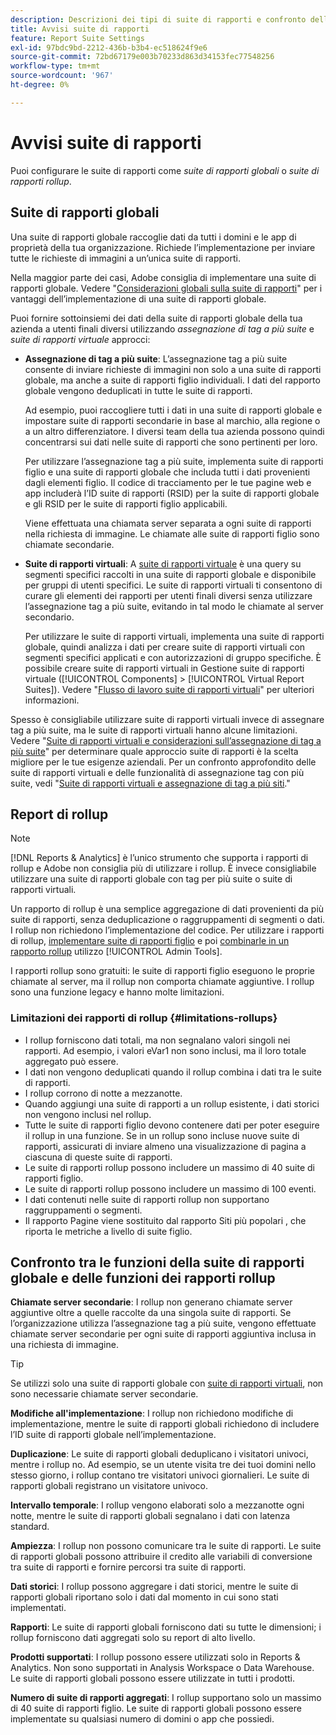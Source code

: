 ```yaml
---
description: Descrizioni dei tipi di suite di rapporti e confronto delle suite di rapporti globali e delle suite di rapporti rollup.
title: Avvisi suite di rapporti
feature: Report Suite Settings
exl-id: 97bdc9bd-2212-436b-b3b4-ec518624f9e6
source-git-commit: 72bd67179e003b70233d863d34153fec77548256
workflow-type: tm+mt
source-wordcount: '967'
ht-degree: 0%

---
```


# Avvisi suite di rapporti

<!-- change filename since page name changed? -->

Puoi configurare le suite di rapporti come *suite di rapporti globali* o *suite di rapporti rollup*.

## Suite di rapporti globali

Una suite di rapporti globale raccoglie dati da tutti i domini e le app di proprietà della tua organizzazione. Richiede l’implementazione per inviare tutte le richieste di immagini a un’unica suite di rapporti.

Nella maggior parte dei casi, Adobe consiglia di implementare una suite di rapporti globale. Vedere &quot;[Considerazioni globali sulla suite di rapporti](https://experienceleague.adobe.com/docs/analytics/implementation/prepare/global-rs.html)&quot; per i vantaggi dell’implementazione di una suite di rapporti globale.

Puoi fornire sottoinsiemi dei dati della suite di rapporti globale della tua azienda a utenti finali diversi utilizzando *assegnazione di tag a più suite* e *suite di rapporti virtuale* approcci:

* **Assegnazione di tag a più suite**: L’assegnazione tag a più suite consente di inviare richieste di immagini non solo a una suite di rapporti globale, ma anche a suite di rapporti figlio individuali. I dati del rapporto globale vengono deduplicati in tutte le suite di rapporti.

   Ad esempio, puoi raccogliere tutti i dati in una suite di rapporti globale e impostare suite di rapporti secondarie in base al marchio, alla regione o a un altro differenziatore. I diversi team della tua azienda possono quindi concentrarsi sui dati nelle suite di rapporti che sono pertinenti per loro.

   Per utilizzare l’assegnazione tag a più suite, implementa suite di rapporti figlio e una suite di rapporti globale che includa tutti i dati provenienti dagli elementi figlio. Il codice di tracciamento per le tue pagine web e app includerà l’ID suite di rapporti (RSID) per la suite di rapporti globale e gli RSID per le suite di rapporti figlio applicabili.<!-- Wording/be more specific? And include any links? -->

   Viene effettuata una chiamata server separata a ogni suite di rapporti nella richiesta di immagine. Le chiamate alle suite di rapporti figlio sono chiamate secondarie.

* **Suite di rapporti virtuali**: A [suite di rapporti virtuale](/help/components/vrs/vrs-about.md) è una query su segmenti specifici raccolti in una suite di rapporti globale e disponibile per gruppi di utenti specifici. Le suite di rapporti virtuali ti consentono di curare gli elementi dei rapporti per utenti finali diversi senza utilizzare l’assegnazione tag a più suite, evitando in tal modo le chiamate al server secondario.

   Per utilizzare le suite di rapporti virtuali, implementa una suite di rapporti globale, quindi analizza i dati per creare suite di rapporti virtuali con segmenti specifici applicati e con autorizzazioni di gruppo specifiche. È possibile creare suite di rapporti virtuali in Gestione suite di rapporti virtuale ([!UICONTROL Components] > [!UICONTROL Virtual Report Suites]). Vedere &quot;[Flusso di lavoro suite di rapporti virtuali](/help/components/vrs/c-workflow-vrs/vrs-workflow.md)&quot; per ulteriori informazioni.

Spesso è consigliabile utilizzare suite di rapporti virtuali invece di assegnare tag a più suite, ma le suite di rapporti virtuali hanno alcune limitazioni. Vedere &quot;[Suite di rapporti virtuali e considerazioni sull’assegnazione di tag a più suite](/help/components/vrs/vrs-considerations.md)&quot; per determinare quale approccio suite di rapporti è la scelta migliore per le tue esigenze aziendali. Per un confronto approfondito delle suite di rapporti virtuali e delle funzionalità di assegnazione tag con più suite, vedi &quot;[Suite di rapporti virtuali e assegnazione di tag a più siti](/help/components/vrs/vrs-about.md#section_317E4D21CCD74BC38166D2F57D214F78).&quot;

## Report di rollup

>[!NOTE]
>
>[!DNL Reports & Analytics] è l’unico strumento che supporta i rapporti di rollup e Adobe non consiglia più di utilizzare i rollup. È invece consigliabile utilizzare una suite di rapporti globale con tag per più suite o suite di rapporti virtuali.

Un rapporto di rollup è una semplice aggregazione di dati provenienti da più suite di rapporti, senza deduplicazione o raggruppamenti di segmenti o dati. I rollup non richiedono l’implementazione del codice. Per utilizzare i rapporti di rollup, [implementare suite di rapporti figlio](/help/admin/c-manage-report-suites/c-new-report-suite/t-create-a-report-suite.md) e poi [combinarle in un rapporto rollup](/help/admin/c-manage-report-suites/t-rollups.md) utilizzo [!UICONTROL Admin Tools].

I rapporti rollup sono gratuiti: le suite di rapporti figlio eseguono le proprie chiamate al server, ma il rollup non comporta chiamate aggiuntive. I rollup sono una funzione legacy e hanno molte limitazioni.

### Limitazioni dei rapporti di rollup {#limitations-rollups}

* I rollup forniscono dati totali, ma non segnalano valori singoli nei rapporti. Ad esempio, i valori eVar1 non sono inclusi, ma il loro totale aggregato può essere.
* I dati non vengono deduplicati quando il rollup combina i dati tra le suite di rapporti.
* I rollup corrono di notte a mezzanotte.
* Quando aggiungi una suite di rapporti a un rollup esistente, i dati storici non vengono inclusi nel rollup.
* Tutte le suite di rapporti figlio devono contenere dati per poter eseguire il rollup in una funzione. Se in un rollup sono incluse nuove suite di rapporti, assicurati di inviare almeno una visualizzazione di pagina a ciascuna di queste suite di rapporti.
* Le suite di rapporti rollup possono includere un massimo di 40 suite di rapporti figlio.
* Le suite di rapporti rollup possono includere un massimo di 100 eventi.
* I dati contenuti nelle suite di rapporti rollup non supportano raggruppamenti o segmenti.
* Il rapporto Pagine viene sostituito dal rapporto Siti più popolari , che riporta le metriche a livello di suite figlio.

## Confronto tra le funzioni della suite di rapporti globale e delle funzioni dei rapporti rollup

**Chiamate server secondarie**: I rollup non generano chiamate server aggiuntive oltre a quelle raccolte da una singola suite di rapporti. Se l’organizzazione utilizza l’assegnazione tag a più suite, vengono effettuate chiamate server secondarie per ogni suite di rapporti aggiuntiva inclusa in una richiesta di immagine.

>[!TIP]
>
>Se utilizzi solo una suite di rapporti globale con [suite di rapporti virtuali](/help/components/vrs/vrs-considerations.md), non sono necessarie chiamate server secondarie.

**Modifiche all&#39;implementazione**: I rollup non richiedono modifiche di implementazione, mentre le suite di rapporti globali richiedono di includere l’ID suite di rapporti globale nell’implementazione.

**Duplicazione**: Le suite di rapporti globali deduplicano i visitatori univoci, mentre i rollup no. Ad esempio, se un utente visita tre dei tuoi domini nello stesso giorno, i rollup contano tre visitatori univoci giornalieri. Le suite di rapporti globali registrano un visitatore univoco.

**Intervallo temporale**: I rollup vengono elaborati solo a mezzanotte ogni notte, mentre le suite di rapporti globali segnalano i dati con latenza standard.

**Ampiezza**: I rollup non possono comunicare tra le suite di rapporti. Le suite di rapporti globali possono attribuire il credito alle variabili di conversione tra suite di rapporti e fornire percorsi tra suite di rapporti.

**Dati storici**: I rollup possono aggregare i dati storici, mentre le suite di rapporti globali riportano solo i dati dal momento in cui sono stati implementati.

**Rapporti**: Le suite di rapporti globali forniscono dati su tutte le dimensioni; i rollup forniscono dati aggregati solo su report di alto livello.

**Prodotti supportati**: I rollup possono essere utilizzati solo in Reports &amp; Analytics. Non sono supportati in Analysis Workspace o Data Warehouse. Le suite di rapporti globali possono essere utilizzate in tutti i prodotti.

**Numero di suite di rapporti aggregati**: I rollup supportano solo un massimo di 40 suite di rapporti figlio. Le suite di rapporti globali possono essere implementate su qualsiasi numero di domini o app che possiedi.
